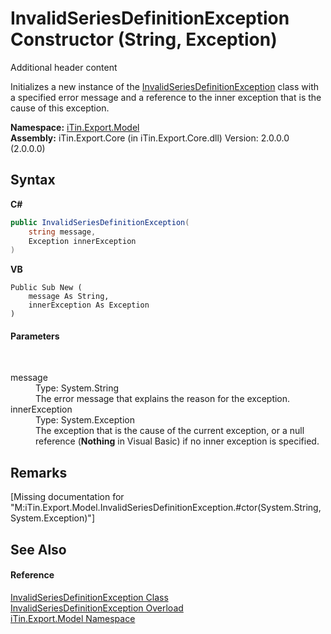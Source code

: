 # InvalidSeriesDefinitionException Constructor (String, Exception)
Additional header content 

Initializes a new instance of the <a href="T_iTin_Export_Model_InvalidSeriesDefinitionException">InvalidSeriesDefinitionException</a> class with a specified error message and a reference to the inner exception that is the cause of this exception.

**Namespace:**&nbsp;<a href="N_iTin_Export_Model">iTin.Export.Model</a><br />**Assembly:**&nbsp;iTin.Export.Core (in iTin.Export.Core.dll) Version: 2.0.0.0 (2.0.0.0)

## Syntax

**C#**<br />
``` C#
public InvalidSeriesDefinitionException(
	string message,
	Exception innerException
)
```

**VB**<br />
``` VB
Public Sub New ( 
	message As String,
	innerException As Exception
)
```


#### Parameters
&nbsp;<dl><dt>message</dt><dd>Type: System.String<br />The error message that explains the reason for the exception.</dd><dt>innerException</dt><dd>Type: System.Exception<br />The exception that is the cause of the current exception, or a null reference (<strong>Nothing</strong> in Visual Basic) if no inner exception is specified.</dd></dl>

## Remarks
\[Missing <remarks> documentation for "M:iTin.Export.Model.InvalidSeriesDefinitionException.#ctor(System.String,System.Exception)"\]

## See Also


#### Reference
<a href="T_iTin_Export_Model_InvalidSeriesDefinitionException">InvalidSeriesDefinitionException Class</a><br /><a href="Overload_iTin_Export_Model_InvalidSeriesDefinitionException__ctor">InvalidSeriesDefinitionException Overload</a><br /><a href="N_iTin_Export_Model">iTin.Export.Model Namespace</a><br />
